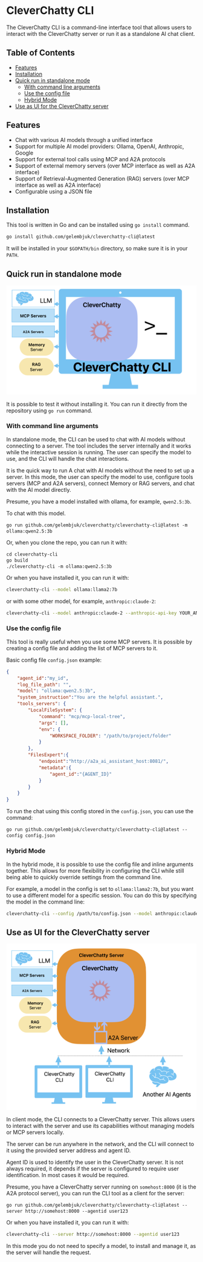 # CleverChatty CLI

The CleverChatty CLI is a command-line interface tool that allows users to interact with the CleverChatty server or run it as a standalone AI chat client.

## Table of Contents

- [Features](#features)
- [Installation](#installation)
- [Quick run in standalone mode](#quick-run-in-standalone-mode)
    - [With command line arguments](#with-command-line-arguments)
    - [Use the config file](#use-the-config-file)
    - [Hybrid Mode](#hybrid-mode)
- [Use as UI for the CleverChatty server](#use-as-ui-for-the-cleverchatty-server)

## Features

- Chat with various AI models through a unified interface
- Support for multiple AI model providers: Ollama, OpenAI, Anthropic, Google
- Support for external tool calls using MCP and A2A protocols
- Support of external memory servers (over MCP interface as well as A2A interface)
- Support of Retrieval-Augmented Generation (RAG) servers (over MCP interface as well as A2A interface)
- Configurable using a JSON file

## Installation

This tool is written in Go and can be installed using `go install` command.

```bash
go install github.com/gelembjuk/cleverchatty-cli@latest
```

It will be installed in your `$GOPATH/bin` directory, so make sure it is in your `PATH`.

## Quick run in standalone mode

![<img src="cleverchatty_cli_standalone.png" width="250"/>](cleverchatty_cli_standalone.png)

It is possible to test it without installing it. You can run it directly from the repository using `go run` command.

### With command line arguments

In standalone mode, the CLI can be used to chat with AI models without connecting to a server. The tool includes the server internally and it works while the interactive session is running. The user can specify the model to use, and the CLI will handle the chat interactions.

It is the quick way to run A chat with AI models without the need to set up a server. In this mode, the user can specify the model to use, configure tools servers (MCP and A2A servers), connect Memory or RAG servers, and chat with the AI model directly.

Presume, you have a model installed with ollama, for example, `qwen2.5:3b`.

To chat with this model.

```
go run github.com/gelembjuk/cleverchatty/cleverchatty-cli@latest -m ollama:qwen2.5:3b
```

Or, when you clone the repo, you can run it with:

```
cd cleverchatty-cli
go build
./cleverchatty-cli -m ollama:qwen2.5:3b
```

Or when you have installed it, you can run it with:

```bash
cleverchatty-cli --model ollama:llama2:7b 
```

or with some other model, for example, `anthropic:claude-2`:

```bash
cleverchatty-cli --model anthropic:claude-2 --anthropic-api-key YOUR_ANTHROPIC_API_KEY
```

### Use the config file

This tool is really useful when you use some MCP servers. It is possible by creating a config file and adding the list of MCP servers to it.

Basic config file `config.json` example:

```json
{
    "agent_id":"my_id",
    "log_file_path": "",
    "model": "ollama:qwen2.5:3b",
    "system_instruction":"You are the helpful assistant.",
    "tools_servers": {
        "LocalFileSystem": {
            "command": "mcp/mcp-local-tree",
            "args": [],
            "env": {
                "WORKSPACE_FOLDER": "/path/to/project/folder"
            }
        },
        "FilesExpert":{
            "endpoint":"http://a2a_ai_assistant_host:8081/",
            "metadata":{
                "agent_id":"{AGENT_ID}"
            }
        }
    }
}
```

To run the chat using this config stored in the `config.json`, you can use the command:

```
go run github.com/gelembjuk/cleverchatty/cleverchatty-cli@latest --config config.json
```

### Hybrid Mode

In the hybrid mode, it is possible to use the config file and inline arguments together. This allows for more flexibility in configuring the CLI while still being able to quickly override settings from the command line.

For example, a model in the config is set to `ollama:llama2:7b`, but you want to use a different model for a specific session. You can do this by specifying the model in the command line:

```bash
cleverchatty-cli --config /path/to/config.json --model anthropic:claude-2 --anthropic-api-key YOUR_ANTHROPIC_API_KEY --agentid user123
```

## Use as UI for the CleverChatty server

![<img src="cleverchatty_cli.png" width="250"/>](cleverchatty_cli.png)

In client mode, the CLI connects to a CleverChatty server. This allows users to interact with the server and use its capabilities without managing models or MCP servers locally.

The server can be run anywhere in the network, and the CLI will connect to it using the provided server address and agent ID. 

Agent ID is used to identify the user in the CleverChatty server. It is not always required, it depends if the server is configured to require user identification. In most cases it would be required.

Presume, you have a CleverChatty server running on `somehost:8000` (it is the A2A protocol server), you can run the CLI tool as a client for the server:

```
go run github.com/gelembjuk/cleverchatty/cleverchatty-cli@latest --server http://somehost:8000 --agentid user123
```

Or when you have installed it, you can run it with:

```bash
cleverchatty-cli --server http://somehost:8000 --agentid user123
```

In this mode you do not need to specify a model, to install and manage it, as the server will handle the request.

